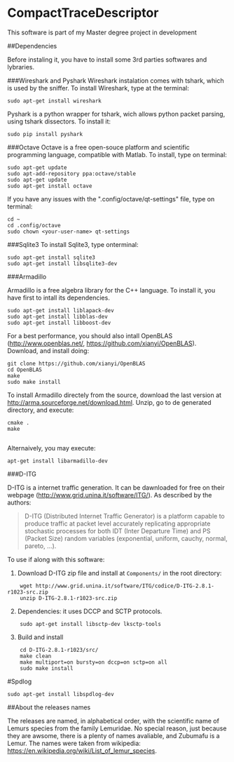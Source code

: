 # CompactTraceDescriptor
This software is part of my Master degree project in development

##Dependencies

Before instaling it, you have to install some 3rd parties softwares and lybraries.

###Wireshark and Pyshark
Wireshark instalation comes with tshark, which is used by the sniffer. To install Wireshark, type at the terminal:
```
sudo apt-get install wireshark
```
Pyshark is a python wrapper for tshark, wich allows python packet parsing, using tshark dissectors. To install it:
```
sudo pip install pyshark
```
###Octave
Octave is a free open-souce platform and scientific programming language, compatible with Matlab. To install, type on terminal:
```
sudo apt-get update
sudo apt-add-repository ppa:octave/stable
sudo apt-get update
sudo apt-get install octave
```
If you have any issues with the ".config/octave/qt-settings" file, type on terminal:
```
cd ~
cd .config/octave
sudo chown <your-user-name> qt-settings
```

###Sqlite3
To install Sqlite3, type onterminal:
```
sudo apt-get install sqlite3
sudo apt-get install libsqlite3-dev
```

###Armadillo

Armadillo is a free algebra library for the C++ language. To install it, you have first to intall its dependencies.

```
sudo apt-get install liblapack-dev
sudo apt-get install libblas-dev
sudo apt-get install libboost-dev
```
For a best performance, you should also intall OpenBLAS (http://www.openblas.net/, https://github.com/xianyi/OpenBLAS). Download, and install doing:
```
git clone https://github.com/xianyi/OpenBLAS
cd OpenBLAS
make
sudo make install
```

To install Armadillo directely from the source, download the last version at http://arma.sourceforge.net/download.html. Unzip, go to de generated directory, and execute:
```
cmake .
make 
  
```
Alternaively, you may execute:
```
apt-get install libarmadillo-dev
```

###D-ITG

D-ITG is a internet traffic generation. It can be dawnloaded for free on their webpage (http://www.grid.unina.it/software/ITG/). As described by the authors: 

> D-ITG (Distributed Internet Traffic Generator) is a platform capable to produce traffic at packet level accurately replicating appropriate stochastic processes for both IDT (Inter Departure Time) and PS (Packet Size) random variables (exponential, uniform, cauchy, normal, pareto, ...).

To use if along with this software:

1. Download D-ITG zip file and install at `Components/` in the root directory:
```
	wget http://www.grid.unina.it/software/ITG/codice/D-ITG-2.8.1-r1023-src.zip
	unzip D-ITG-2.8.1-r1023-src.zip
```
2. Dependencies: it uses DCCP and SCTP protocols.
```
	sudo apt-get install libsctp-dev lksctp-tools
```
3. Build and install
```
	cd D-ITG-2.8.1-r1023/src/
	make clean
	make multiport=on bursty=on dccp=on sctp=on all
	sudo make install
```

#Spdlog
```
sudo apt-get install libspdlog-dev
```

##About the releases names

The releases are named, in alphabetical order, with the scientific name of Lemurs species from the family Lemuridae.
No special reason, just because they are awsome, there is a plenty of names avaliable, and Zubumafu is a Lemur.
The names were taken from wikipedia: https://en.wikipedia.org/wiki/List_of_lemur_species.






